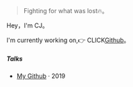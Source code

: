 >Fighting for what was lost🔥。

Hey，I'm CJ。

I'm currently working on,👉 CLICK[Github](http://github.com/CJ0301)。

##### Talks

- [My Github][1] · 2019

[1]: https://www.cjcjcj.top

